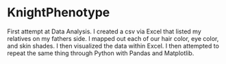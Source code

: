 # KnightPhenotype
First attempt at Data Analysis.
I created a csv via Excel that listed my relatives on my fathers side. I mapped out each of our hair color, eye color, and skin shades. I then visualized the data within Excel. I then attempted to repeat the same thing through Python with Pandas and Matplotlib.



![]()
